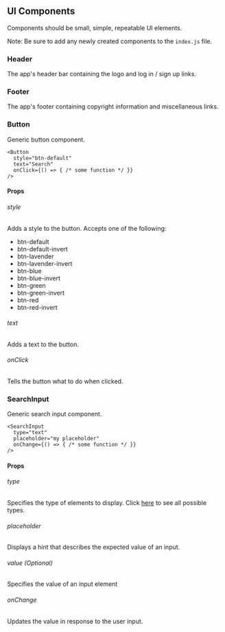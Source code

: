 ## UI Components

Components should be small, simple, repeatable UI elements.

Note: Be sure to add any newly created components to the `index.js` file.


### Header
The app's header bar containing the logo and log in / sign up links.

### Footer
The app's footer containing copyright information and miscellaneous links.

### Button
Generic button component.

```
<Button
  style="btn-default"
  text="Search"
  onClick={() => { /* some function */ }}
/>
```

#### Props
###### style
Adds a style to the button. Accepts one of the following:
- btn-default
- btn-default-invert
- btn-lavender
- btn-lavender-invert
- btn-blue
- btn-blue-invert
- btn-green
- btn-green-invert
- btn-red
- btn-red-invert

###### text
Adds a text to the button.

###### onClick
Tells the button what to do when clicked.

### SearchInput
Generic search input component.

```
<SearchInput
  type="text"
  placeholder="my placeholder"
  onChange={() => { /* some function */ }}
/>
```

#### Props
###### type
Specifies the type of elements to display. Click [here](http://www.w3schools.com/tags/att_input_type.asp) to see all possible types.

###### placeholder
Displays a hint that describes the expected value of an input.

###### value (Optional)
Specifies the value of an input element

###### onChange
Updates the value in response to the user input.
